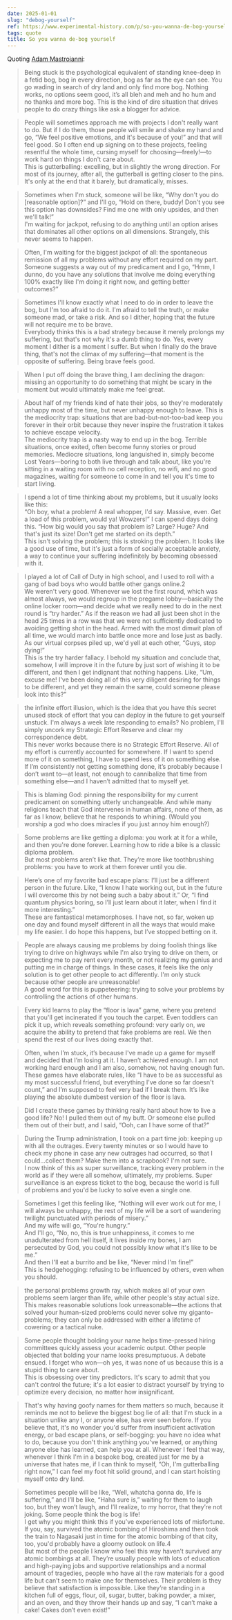 ```yaml
---
date: 2025-01-01
slug: "debog-yourself"
ref: https://www.experimental-history.com/p/so-you-wanna-de-bog-yourself
tags: quote
title: So you wanna de-bog yourself
---
```


Quoting [Adam Mastroianni](https://www.experimental-history.com/p/so-you-wanna-de-bog-yourself):

> Being stuck is the psychological equivalent of standing knee-deep in a fetid bog, bog in every direction, bog as far as the eye can see. You go wading in search of dry land and only find more bog. Nothing works, no options seem good, it’s all bleh and meh and ho hum and no thanks and more bog. This is the kind of dire situation that drives people to do crazy things like ask a blogger for advice.

> People will sometimes approach me with projects I don't really want to do. But if I do them, those people will smile and shake my hand and go, “We feel positive emotions, and it's because of you!” and that will feel good. So I often end up signing on to these projects, feeling resentful the whole time, cursing myself for choosing—freely!—to work hard on things I don't care about.<br>This is gutterballing: excelling, but in slightly the wrong direction. For most of its journey, after all, the gutterball is getting closer to the pins. It's only at the end that it barely, but dramatically, misses.

> Sometimes when I'm stuck, someone will be like, “Why don't you do [reasonable option]?” and I'll go, “Hold on there, buddy! Don't you see this option has downsides? Find me one with only upsides, and then we'll talk!”<br>I'm waiting for jackpot, refusing to do anything until an option arises that dominates all other options on all dimensions. Strangely, this never seems to happen.

> Often, I'm waiting for the biggest jackpot of all: the spontaneous remission of all my problems without any effort required on my part. Someone suggests a way out of my predicament and I go, “Hmm, I dunno, do you have any solutions that involve me doing everything 100% exactly like I'm doing it right now, and getting better outcomes?”

> Sometimes I'll know exactly what I need to do in order to leave the bog, but I'm too afraid to do it. I'm afraid to tell the truth, or make someone mad, or take a risk. And so I dither, hoping that the future will not require me to be brave.<br>Everybody thinks this is a bad strategy because it merely prolongs my suffering, but that's not why it's a dumb thing to do. Yes, every moment I dither is a moment I suffer. But when I finally do the brave thing, that's not the climax of my suffering—that moment is the opposite of suffering. Being brave feels good.

> When I put off doing the brave thing, I am declining the dragon: missing an opportunity to do something that might be scary in the moment but would ultimately make me feel great.

> About half of my friends kind of hate their jobs, so they're moderately unhappy most of the time, but never unhappy enough to leave. This is the mediocrity trap: situations that are bad-but-not-too-bad keep you forever in their orbit because they never inspire the frustration it takes to achieve escape velocity.<br>The mediocrity trap is a nasty way to end up in the bog. Terrible situations, once exited, often become funny stories or proud memories. Mediocre situations, long languished in, simply become Lost Years—boring to both live through and talk about, like you're sitting in a waiting room with no cell reception, no wifi, and no good magazines, waiting for someone to come in and tell you it's time to start living.

> I spend a lot of time thinking about my problems, but it usually looks like this:<br>“Oh boy, what a problem! A real whopper, I'd say. Massive, even. Get a load of this problem, would ya! Wowzers!” I can spend days doing this. “How big would you say that problem is? Large? Huge? And that's just its size! Don't get me started on its depth.”<br>This isn't solving the problem; this is stroking the problem. It looks like a good use of time, but it's just a form of socially acceptable anxiety, a way to continue your suffering indefinitely by becoming obsessed with it.

> I played a lot of Call of Duty in high school, and I used to roll with a gang of bad boys who would battle other gangs online.2<br>We weren't very good. Whenever we lost the first round, which was almost always, we would regroup in the pregame lobby—basically the online locker room—and decide what we really need to do in the next round is “try harder.” As if the reason we had all just been shot in the head 25 times in a row was that we were not sufficiently dedicated to avoiding getting shot in the head. Armed with the most dimwit plan of all time, we would march into battle once more and lose just as badly. As our virtual corpses piled up, we'd yell at each other, “Guys, stop dying!”<br>This is the try harder fallacy. I behold my situation and conclude that, somehow, I will improve it in the future by just sort of wishing it to be different, and then I get indignant that nothing happens. Like, “Um, excuse me! I've been doing all of this very diligent desiring for things to be different, and yet they remain the same, could someone please look into this?”

> the infinite effort illusion, which is the idea that you have this secret unused stock of effort that you can deploy in the future to get yourself unstuck. I'm always a week late responding to emails? No problem, I'll simply uncork my Strategic Effort Reserve and clear my correspondence debt.<br>This never works because there is no Strategic Effort Reserve. All of my effort is currently accounted for somewhere. If I want to spend more of it on something, I have to spend less of it on something else. If I’m consistently not getting something done, it’s probably because I don’t want to—at least, not enough to cannibalize that time from something else—and I haven’t admitted that to myself yet.

> This is blaming God: pinning the responsibility for my current predicament on something utterly unchangeable. And while many religions teach that God intervenes in human affairs, none of them, as far as I know, believe that he responds to whining. (Would you worship a god who does miracles if you just annoy him enough?)

> Some problems are like getting a diploma: you work at it for a while, and then you're done forever. Learning how to ride a bike is a classic diploma problem.<br>But most problems aren’t like that. They’re more like toothbrushing problems: you have to work at them forever until you die.

> Here’s one of my favorite bad escape plans: I’ll just be a different person in the future. Like, “I know I hate working out, but in the future I will overcome this by not being such a baby about it.” Or, “I find quantum physics boring, so I’ll just learn about it later, when I find it more interesting.”<br>These are fantastical metamorphoses. I have not, so far, woken up one day and found myself different in all the ways that would make my life easier. I do hope this happens, but I’ve stopped betting on it.

> People are always causing me problems by doing foolish things like trying to drive on highways while I'm also trying to drive on them, or expecting me to pay rent every month, or not realizing my genius and putting me in charge of things. In these cases, it feels like the only solution is to get other people to act differently. I'm only stuck because other people are unreasonable!<br>A good word for this is puppeteering: trying to solve your problems by controlling the actions of other humans.

> Every kid learns to play the “floor is lava” game, where you pretend that you'll get incinerated if you touch the carpet. Even toddlers can pick it up, which reveals something profound: very early on, we acquire the ability to pretend that fake problems are real. We then spend the rest of our lives doing exactly that.

> Often, when I’m stuck, it’s because I've made up a game for myself and decided that I’m losing at it. I haven’t achieved enough. I am not working hard enough and I am also, somehow, not having enough fun. These games have elaborate rules, like “I have to be as successful as my most successful friend, but everything I've done so far doesn't count,” and I’m supposed to feel very bad if I break them. It’s like playing the absolute dumbest version of the floor is lava.

> Did I create these games by thinking really hard about how to live a good life? No! I pulled them out of my butt. Or someone else pulled them out of their butt, and I said, “Ooh, can I have some of that?”

> During the Trump administration, I took on a part time job: keeping up with all the outrages. Every twenty minutes or so I would have to check my phone in case any new outrages had occurred, so that I could...collect them? Make them into a scrapbook? I'm not sure.<br>I now think of this as super surveillance, tracking every problem in the world as if they were all somehow, ultimately, my problems. Super surveillance is an express ticket to the bog, because the world is full of problems and you'd be lucky to solve even a single one.

> Sometimes I get this feeling like, “Nothing will ever work out for me, I will always be unhappy, the rest of my life will be a sort of wandering twilight punctuated with periods of misery.”<br>And my wife will go, “You're hungry.”<br>And I'll go, “No, no, this is true unhappiness, it comes to me unadulterated from hell itself, it lives inside my bones, I am persecuted by God, you could not possibly know what it's like to be me.”<br>And then I'll eat a burrito and be like, “Never mind I'm fine!”<br>This is hedgehogging: refusing to be influenced by others, even when you should.

> the personal problems growth ray, which makes all of your own problems seem larger than life, while other people's stay actual size. This makes reasonable solutions look unreasonable—the actions that solved your human-sized problems could never solve my giganto-problems; they can only be addressed with either a lifetime of cowering or a tactical nuke.

> Some people thought bolding your name helps time-pressed hiring committees quickly assess your academic output. Other people objected that bolding your name looks presumptuous. A debate ensued. I forget who won—oh yes, it was none of us because this is a stupid thing to care about.<br>This is obsessing over tiny predictors. It's scary to admit that you can't control the future; it's a lot easier to distract yourself by trying to optimize every decision, no matter how insignificant.

> That's why having goofy names for them matters so much, because it reminds me not to believe the biggest bog lie of all: that I'm stuck in a situation unlike any I, or anyone else, has ever seen before. If you believe that, it's no wonder you'd suffer from insufficient activation energy, or bad escape plans, or self-bogging: you have no idea what to do, because you don't think anything you've learned, or anything anyone else has learned, can help you at all. Whenever I feel that way, whenever I think I'm in a bespoke bog, created just for me by a universe that hates me, if I can think to myself, “Oh, I'm gutterballing right now,” I can feel my foot hit solid ground, and I can start hoisting myself onto dry land.

> Sometimes people will be like, “Well, whatcha gonna do, life is suffering,” and I’ll be like, “Haha sure is,” waiting for them to laugh too, but they won’t laugh, and I’ll realize, to my horror, that they’re not joking. Some people think the bog is life!<br>I get why you might think this if you’ve experienced lots of misfortune. If you, say, survived the atomic bombing of Hiroshima and then took the train to Nagasaki just in time for the atomic bombing of that city, too, you'd probably have a gloomy outlook on life.4<br>But most of the people I know who feel this way haven’t survived any atomic bombings at all. They’re usually people with lots of education and high-paying jobs and supportive relationships and a normal amount of tragedies, people who have all the raw materials for a good life but can’t seem to make one for themselves. Their problem is they believe that satisfaction is impossible. Like they’re standing in a kitchen full of eggs, flour, oil, sugar, butter, baking powder, a mixer, and an oven, and they throw their hands up and say, “I can’t make a cake! Cakes don’t even exist!”